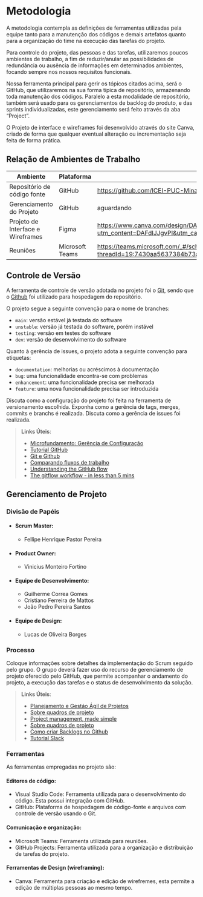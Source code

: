 
# Metodologia

A metodologia contempla as definições de ferramentas utilizadas pela equipe tanto para a manutenção dos códigos e demais artefatos quanto para a organização do time na execução das tarefas do projeto.

Para controle do projeto, das pessoas e das tarefas, utilizaremos poucos ambientes de trabalho, a fim de reduzir/anular as possibilidades de redundância ou ausência de informações em determinados ambientes, focando sempre nos nossos requisitos funcionais.

Nossa ferramenta principal para gerir os tópicos citados acima, será o GitHub, que utilizaremos na sua forma típica de repositório, armazenando toda manutenção dos códigos. Paralelo a esta modalidade de repositório, também será usado para os gerenciamentos de backlog do produto, e das sprints individualizadas, este gerenciamento será feito através da aba “Project”.

O Projeto de interface e wireframes foi desenvolvido através do site Canva, criado de forma que qualquer eventual alteração ou incrementação seja feita de forma prática.

## Relação de Ambientes de Trabalho

|     Ambiente  |    Plataforma      |     Link    |
|--------------------|------------------------------------|----------------------------------------|
| Repositório de código fonte | GitHub |  https://github.com/ICEI-PUC-Minas-PMV-ADS/pmv-ads-2023-1-e3-proj-mov-t7-estocaai  
|  Gerenciamento do Projeto |   GitHub  | aguardando |  
|  Projeto de Interface e  Wireframes  | Figma  |  https://www.canva.com/design/DAFdIJJgvPI/JDl18NWAIuokLG-SKyn5fA/edit?utm_content=DAFdIJJgvPI&utm_campaign=designshare&utm_medium=link2&utm_source=sharebutton   |
|  Reuniões  |  Microsoft Teams  | https://teams.microsoft.com/_#/school/conversations/EstocaAi?threadId=19:7430aa5637384b73ac287b0f4db90d90@thread.tacv2&ctx=channel|
## Controle de Versão

A ferramenta de controle de versão adotada no projeto foi o
[Git](https://git-scm.com/), sendo que o [Github](https://github.com)
foi utilizado para hospedagem do repositório.

O projeto segue a seguinte convenção para o nome de branches:

- `main`: versão estável já testada do software
- `unstable`: versão já testada do software, porém instável
- `testing`: versão em testes do software
- `dev`: versão de desenvolvimento do software

Quanto à gerência de issues, o projeto adota a seguinte convenção para
etiquetas:

- `documentation`: melhorias ou acréscimos à documentação
- `bug`: uma funcionalidade encontra-se com problemas
- `enhancement`: uma funcionalidade precisa ser melhorada
- `feature`: uma nova funcionalidade precisa ser introduzida

Discuta como a configuração do projeto foi feita na ferramenta de versionamento escolhida. Exponha como a gerência de tags, merges, commits e branchs é realizada. Discuta como a gerência de issues foi realizada.

> **Links Úteis**:
> - [Microfundamento: Gerência de Configuração](https://pucminas.instructure.com/courses/87878/)
> - [Tutorial GitHub](https://guides.github.com/activities/hello-world/)
> - [Git e Github](https://www.youtube.com/playlist?list=PLHz_AreHm4dm7ZULPAmadvNhH6vk9oNZA)
>  - [Comparando fluxos de trabalho](https://www.atlassian.com/br/git/tutorials/comparing-workflows)
> - [Understanding the GitHub flow](https://guides.github.com/introduction/flow/)
> - [The gitflow workflow - in less than 5 mins](https://www.youtube.com/watch?v=1SXpE08hvGs)

## Gerenciamento de Projeto

### Divisão de Papéis

- #### Scrum Master: 
  - Fellipe Henrique Pastor Pereira
- #### Product Owner:
  - Vinicius Monteiro Fortino
- #### Equipe de Desenvolvimento:
  - Guilherme Correa Gomes
  - Cristiano Ferreira de Mattos
  - João Pedro Pereira Santos
- #### Equipe de Design:
  - Lucas de Oliveira Borges

### Processo

Coloque  informações sobre detalhes da implementação do Scrum seguido pelo grupo. O grupo deverá fazer uso do recurso de gerenciamento de projeto oferecido pelo GitHub, que permite acompanhar o andamento do projeto, a execução das tarefas e o status de desenvolvimento da solução.
 
> **Links Úteis**:
> - [Planejamento e Gestáo Ágil de Projetos](https://pucminas.instructure.com/courses/87878/pages/unidade-2-tema-2-utilizacao-de-ferramentas-para-controle-de-versoes-de-software)
> - [Sobre quadros de projeto](https://docs.github.com/pt/issues/organizing-your-work-with-project-boards/managing-project-boards/about-project-boards)
> - [Project management, made simple](https://github.com/features/project-management/)
> - [Sobre quadros de projeto](https://docs.github.com/pt/github/managing-your-work-on-github/about-project-boards)
> - [Como criar Backlogs no Github](https://www.youtube.com/watch?v=RXEy6CFu9Hk)
> - [Tutorial Slack](https://slack.com/intl/en-br/)

### Ferramentas

As ferramentas empregadas no projeto são:

#### Editores de código: 

- Visual Studio Code: Ferramenta utilizada para o desenvolvimento do código. Esta possui integração com GitHub.
- GitHub:  Plataforma de hospedagem de código-fonte e arquivos com controle de versão usando o Git.

#### Comunicação e organização:

- Microsoft Teams: Ferramenta utilizada para reuniões.
- GitHub Projects: Ferramenta utilizada para a organização e distribuição de tarefas do projeto.

#### Ferramentas de Design (wireframing):

- Canva: Ferramenta para criação e edição de wirefremes, esta permite a edição de múltiplas pessoas ao mesmo tempo.
